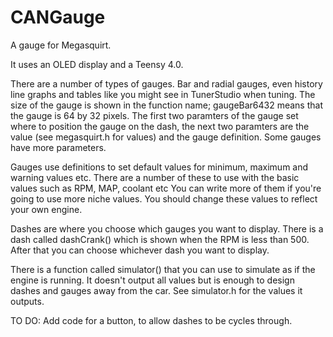 # CANGauge
A gauge for Megasquirt.

It uses an OLED display and a Teensy 4.0.

There are a number of types of gauges. Bar and radial gauges, even history line graphs and tables like you might see in TunerStudio when tuning. The size of the gauge is shown in the function name; gaugeBar6432 means that the gauge is 64 by 32 pixels. The first two paramters of the gauge set where to position the gauge on the dash, the next two paramters are the value (see megasquirt.h for values) and the gauge definition. Some gauges have more parameters.

Gauges use definitions to set default values for minimum, maximum and warning values etc. There are a number of these to use with the basic values such as RPM, MAP, coolant etc You can write more of them if you're going to use more niche values. You should change these values to reflect your own engine.

Dashes are where you choose which gauges you want to display. There is a dash called dashCrank() which is shown when the RPM is less than 500. After that you can choose whichever dash you want to display.

There is a function called simulator() that you can use to simulate as if the engine is running. It doesn't output all values but is enough to design dashes and gauges away from the car. See simulator.h for the values it outputs.

TO DO:
Add code for a button, to allow dashes to be cycles through.
